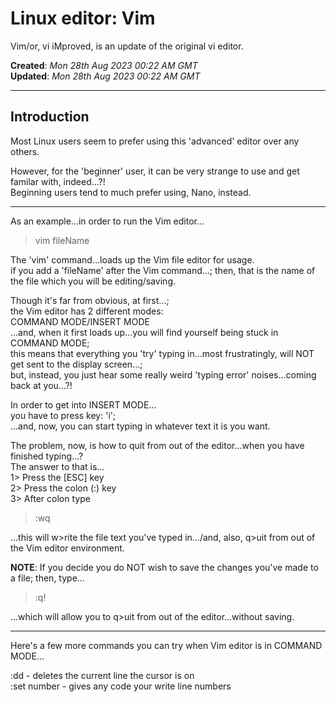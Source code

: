 # Linux editor: Vim 

Vim/or, vi iMproved, is an update of the original vi editor.  

**Created**: *Mon 28th Aug 2023 00:22 AM GMT*    
**Updated**: *Mon 28th Aug 2023 00:22 AM GMT*  

-----

## Introduction  

Most Linux users seem to prefer using this 'advanced' editor over any others.  

However, for the 'beginner' user, it can be very strange to use and get familar with, indeed...?!        
Beginning users tend to much prefer using, Nano, instead.   

-----

As an example...in order to run the Vim editor...    

>vim fileName  

The 'vim' command...loads up the Vim file editor for usage.     
if you add a 'fileName' after the Vim command...; then, that is the name of the file which you will be editing/saving.  

Though it's far from obvious, at first...;    
the Vim editor has 2 different modes:  
COMMAND MODE/INSERT MODE    
...and, when it first loads up...you will find yourself being stuck in COMMAND MODE;  
this means that everything you 'try' typing in...most frustratingly, will NOT get sent to the display screen...;        
but, instead, you just hear some really weird 'typing error' noises...coming back at you...?!  

In order to get into INSERT MODE...  
you have to press key: 'i';   
...and, now, you can start typing in whatever text it is you want.
    
The problem, now, is how to quit from out of the editor...when you have finished typing...?    
The answer to that is...    
1> Press the [ESC] key  
2> Press the colon (:) key  
3> After colon type  

>:wq  

...this will w>rite the file text you've typed in.../and, also, q>uit from out of the Vim editor environment.  

**NOTE**: If you decide you do NOT wish to save the changes you've made to a file; then, type...  

>:q!

...which will allow you to q>uit from out of the editor...without saving.  

-----

Here's a few more commands you can try when Vim editor is in COMMAND MODE...  

:dd - deletes the current line the cursor is on  
:set number - gives any code your write line numbers  
